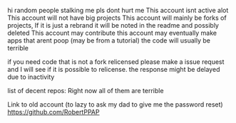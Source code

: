 hi random people stalking me pls dont hurt me
This account isnt active alot
This account will not have big projects
This account will mainly be forks of projects, If it is just a rebrand it will be noted in the readme and possibly deleted
This account may contribute
this account may eventually make apps that arent poop (may be from a tutorial)
the code will usually be terrible
 
if you need code that is not a fork relicensed please make a issue request and I will see if it is possible to relicense. the response might be delayed due to inactivity


list of decent repos:
Right now all of them are terrible


Link to old account (to lazy to ask my dad to give me the password reset)
https://github.com/RobertPPAP
